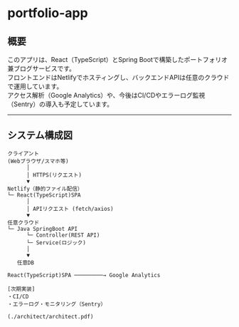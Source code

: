 # portfolio-app

## 概要

このアプリは、React（TypeScript）とSpring Bootで構築したポートフォリオ兼ブログサービスです。  
フロントエンドはNetlifyでホスティングし、バックエンドAPIは任意のクラウドで運用しています。  
アクセス解析（Google Analytics）や、今後はCI/CDやエラーログ監視（Sentry）の導入も予定しています。

---

## システム構成図

```plaintext
クライアント
(Webブラウザ/スマホ等)
      │
      │ HTTPS(リクエスト)
      ▼
Netlify（静的ファイル配信）
└─ React(TypeScript)SPA
      │
      │ APIリクエスト (fetch/axios)
      ▼
任意クラウド
└─ Java SpringBoot API
      └─ Controller(REST API)
      └─ Service(ロジック)
      │
      ▼
   任意DB

React(TypeScript)SPA ─────────→ Google Analytics

[次期実装]
・CI/CD
・エラーログ・モニタリング（Sentry）

(./architect/architect.pdf)